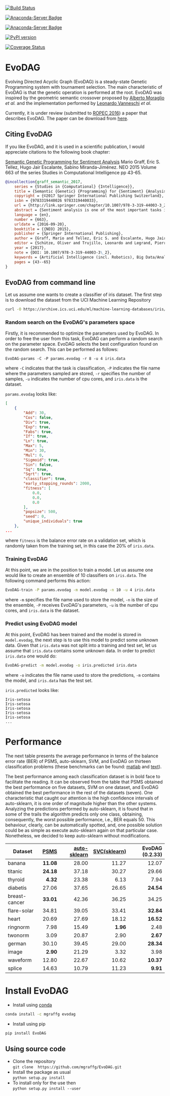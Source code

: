 [![Build Status](https://travis-ci.org/mgraffg/EvoDAG.svg?branch=master)](https://travis-ci.org/mgraffg/EvoDAG)

[![Anaconda-Server Badge](https://anaconda.org/mgraffg/evodag/badges/version.svg)](https://anaconda.org/mgraffg/evodag)

[![Anaconda-Server Badge](https://anaconda.org/mgraffg/evodag/badges/installer/conda.svg)](https://conda.anaconda.org/mgraffg)

[![PyPI version](https://badge.fury.io/py/EvoDAG.svg)](https://badge.fury.io/py/EvoDAG)

[![Coverage Status](https://coveralls.io/repos/github/mgraffg/EvoDAG/badge.svg?branch=master)](https://coveralls.io/github/mgraffg/EvoDAG?branch=master)

# EvoDAG #

Evolving Directed Acyclic Graph (EvoDAG) is a steady-state Genetic Programming system
with tournament selection. The main characteristic of EvoDAG is that
the genetic operation is performed at the root. EvoDAG was inspired
by the geometric semantic crossover proposed by 
[Alberto Moraglio](https://scholar.google.com.mx/citations?user=0y4XRI0AAAAJ&hl=en&oi=ao)
_et al._ and the implementation performed by
[Leonardo Vanneschi](https://scholar.google.com.mx/citations?user=uR5K07QAAAAJ&hl=en&oi=ao)
_et al_.

Currently, it is under review (submitted to
[ROPEC 2016](http://ropec.org)) a paper that describes EvoDAG. The
paper can be download from [here](http://ws.ingeotec.mx/~mgraffg/publications/pdf/ropec2016.pdf).

## Citing EvoDAG ##

If you like EvoDAG, and it is used in a scientific publication, I would
appreciate citations to the following book chapter:

[Semantic Genetic Programming for Sentiment Analysis](http://link.springer.com/chapter/10.1007/978-3-319-44003-3_2)
Mario Graff, Eric S. Tellez, Hugo Jair Escalante, Sabino
Miranda-Jiménez. NEO 2015
Volume 663 of the series Studies in Computational Intelligence pp 43-65.
```bibtex
@incollection{graff_semantic_2017,
	series = {Studies in {Computational} {Intelligence}},
	title = {Semantic {Genetic} {Programming} for {Sentiment} {Analysis}},
	copyright = {©2017 Springer International Publishing Switzerland},
	isbn = {9783319440026 9783319440033},
	url = {http://link.springer.com/chapter/10.1007/978-3-319-44003-3_2},
	abstract = {Sentiment analysis is one of the most important tasks in text mining. This field has a high impact for government and private companies to support major decision-making policies. Even though Genetic Programming (GP) has been widely used to solve real world problems, GP is seldom used to tackle this trendy problem. This contribution starts rectifying this research gap by proposing a novel GP system, namely, Root Genetic Programming, and extending our previous genetic operators based on projections on the phenotype space. The results show that these systems are able to tackle this problem being competitive with other state-of-the-art classifiers, and, also, give insight to approach large scale problems represented on high dimensional spaces.},
	language = {en},
	number = {663},
	urldate = {2016-09-20},
	booktitle = {{NEO} 2015},
	publisher = {Springer International Publishing},
	author = {Graff, Mario and Tellez, Eric S. and Escalante, Hugo Jair and Miranda-Jiménez, Sabino},
	editor = {Schütze, Oliver and Trujillo, Leonardo and Legrand, Pierrick and Maldonado, Yazmin},
	year = {2017},
	note = {DOI: 10.1007/978-3-319-44003-3\_2},
	keywords = {Artificial Intelligence (incl. Robotics), Big Data/Analytics, Computational intelligence, Computer Imaging, Vision, Pattern Recognition and Graphics, Genetic programming, optimization, Semantic Crossover, sentiment analysis, Text mining},
	pages = {43--65}
}
```

## EvoDAG from command line ##

Let us assume one wants to create a classifier of iris dataset. The
first step is to download the dataset from the UCI Machine Learning
Repository

```bash   
curl -O https://archive.ics.uci.edu/ml/machine-learning-databases/iris/iris.data
```

### Random search on the EvoDAG's parameters space

Firstly, it is recommended to optimize the parameters used by
EvoDAG. In order to free the user from this task, EvoDAG can perform a random
search on the parameter space. EvoDAG selects the best configuration found
on the random search. This can be performed as follows:

```bash__
EvoDAG-params -C -P params.evodag -r 8 -u 4 iris.data
```

where `-C` indicates that the task is classification, `-P` indicates the file name where the parameters sampled are
stored, `-r` specifies the number of samples, `-u` indicates the number of
cpu cores, and `iris.data` is the dataset.

`params.evodag` looks like:

```json   
[
    {
        "Add": 30,
        "Cos": false,
        "Div": true,
        "Exp": true,
        "Fabs": true,
        "If": true,
        "Ln": true,
        "Max": 5,
        "Min": 30,
        "Mul": 0,
        "Sigmoid": true,
        "Sin": false,
        "Sq": true,
        "Sqrt": true,
        "classifier": true,
        "early_stopping_rounds": 2000,
        "fitness": [
            0.0,
            0.0,
            0.0
        ],
        "popsize": 500,
        "seed": 0,
        "unique_individuals": true
    },
...
```

where `fitness` is the balance error rate on a validation set, which
is randomly taken from the training set, in this case the 20% of `iris.data`.

### Training EvoDAG

At this point, we are in the position to train a model. Let us assume
one would like to create an ensemble of 10 classifiers on
`iris.data`. The following command performs this action: 

```bash   
EvoDAG-train -P params.evodag -m model.evodag -n 10 -u 4 iris.data 
```

where `-m` specifies the file name used to store the model, `-n` is
the size of the ensemble, `-P` receives EvoDAG's parameters, `-u` is
the number of cpu cores, and `iris.data` is the dataset. 


### Predict using EvoDAG model

At this point, EvoDAG has been trained and the model is stored in
`model.evodag`, the next step is to use this model to predict some
unknown data. Given that `iris.data` was not split into a training
and test set, let us assume that `iris.data` contains some unknown
data. In order to predict `iris.data` one would do:

```bash   
EvoDAG-predict -m model.evodag -o iris.predicted iris.data
```

where `-o` indicates the file name used to store the predictions, `-m`
contains the model, and `iris.data` has the test set.

`iris.predicted` looks like:

```
Iris-setosa
Iris-setosa
Iris-setosa
Iris-setosa
Iris-setosa
...
```

# Performance #

The next table presents the average performance in terms of the
balance error rate (BER) of PSMS, auto-sklearn, SVM, and EvoDAG on thirteen classification
problems (these benchmarks can be found:
[matlab](http://theoval.cmp.uea.ac.uk/matlab/benchmarks) and [text](http://ws.ingeotec.mx/~mgraffg/classification)).
  

The best performance among each classification dataset is in
bold face to facilitate the reading. It can be observed from the table
that PSMS obtained the best performance on five datasets, SVM
on one dataset, and EvoDAG obtained the
best performance in the rest of the datasets (seven). One
characteristic that caught our attention is the high confidence
intervals of auto-sklearn, it is one order of magnitude higher than
the other systems. Analyzing the predictions performed by
auto-sklearn, it is found that in some of the trails the algorithm
predicts only one class, obtaining, consequently, the worst possible
performance, i.e., BER equals 50. This behaviour, clearly, can be
automatically spotted, and, one possible solution could be as simple
as execute auto-sklearn again on that particular case. Nonetheless, we
decided to keep auto-sklearn without modifications.


|Dataset|[PSMS](http://www.jmlr.org/papers/v10/escalante09a.html)|[auto-sklearn](https://github.com/automl/auto-sklearn)|[SVC(sklearn)](http://scikit-learn.org/stable/)|EvoDAG (0.2.33)|   
| ----- | ---------------------------------------------: | --------------------------------------------: | -----------------------------------: | -----------: |  
|banana          |     **11.08**      |  28.00  |  11.27   |  12.07  |  
|titanic          |    **24.18**    |  37.18   |  30.27  |  29.66  |  
|thyroid        |      **4.32**      |  23.38  |  6.13  |  7.94  |    
|diabetis        |     27.06   |   37.65  |  26.65  |  **24.54** |   
|breast-cancer    |    **33.01**    |  42.36  |  36.25  |  34.25 |   
|flare-solar     |     34.81     |  39.05 |  33.41  |  **32.84**  |  
|heart             |   20.69        |  27.69  |  18.12  |  **16.52** |  
|ringnorm       |      7.98      |  15.49  |  **1.96**  |  2.48 |   
|twonorm       |       3.09      |  20.87  |  2.90  |  **2.67** |   
|german         |      30.10    | 39.45  |  29.00  |  **28.34**  |   
|image         |       **2.90** | 21.29  |  3.32  |  3.98 |   
|waveform      |       12.80   | 22.67  |  10.62  |  **10.37**  |   
|splice       |        14.63  | 10.79  |  11.23  |  **9.91**  |   



# Install EvoDAG #

* Install using [conda](https://www.continuum.io)  
```bash   
conda install -c mgraffg evodag
```

* Install using pip  
```bash   
pip install EvoDAG
```

## Using source code ##

* Clone the repository  
```git clone  https://github.com/mgraffg/EvoDAG.git```
* Install the package as usual  
```python setup.py install```
* To install only for the use then  
```python setup.py install --user```


